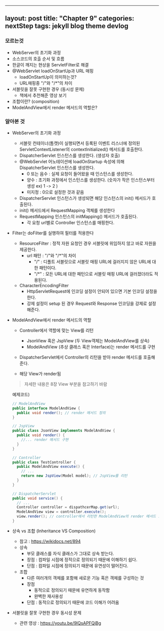 
---
layout: post
title:  "Chapter 9"
categories: nextStep
tags: jekyll blog theme devlog
---

### 모르는것

-  WebServer의 초기화 과정
-  소스코드의 호출 순서 및 흐름
-  한글이 깨지는 현상을 ServletFilter로 해결
-  @WebServlet loadOnStartUp과 URL 매핑
   -  loadOnStartUp이 의미하는것?
   -  URL매핑중 "/"와 "/*"의 차이
-  서블릿을 잘못 구현한 경우 (동시성 문제)
   -  책에서 추천해준 영상 보기
-  조합이란? (composition)
-  ModelAndView에서 render 메서드의 역할은?





### 알아본 것



-  WebServer의 초기화 과정
   -  서블릿 컨테이너(톰캣)이 실행되면서 등록된 이벤트 리스너에 정의된 ServletContextListener의 contextInitialized() 메서드를 호출한다.
   -  DispatcherServlet 인스턴스를 생성한다. (생성자 호출)
   -  @WebServlet 어노테이션에 loadOnStartup 속성에 의해 DispatcherServlet 인스턴스를 생성한다.
      -  0 또는 음수 : 실제 요청이 들어왔을 때 인스턴스를 생성한다.
      -  양수 : 초기화 과정에서 인스턴스를 생성한다. (숫자가 작은 인스턴스부터 생성 ex) 1 -> 2 )
      -  미지정 : 0으로 설정한 것과 같음
   -  DispatcherServlet 인스턴스가 생성되면 해당 인스턴스의 init() 메서드가 호출된다.
   -  init() 메서드에서 RequestMapping 객체를 생성한다
   -  RequestMapping 인스턴스의 initMapping() 메서드가 호출된다.
      -  각 요청 url별로 Controller 인스턴스를 매핑한다.



-  Filter는 doFilter를 실행하여 필터를 적용한다
   -  ResourceFilter : 정적 자원 요청인 경우 서블릿에 위임하지 않고 바로 자원을 제공한다.
      -  url 패턴 : "/"와 "/*"의 차이
         -  "/" : 디폴트 서블릿으로 서블릿 매핑 URL에 걸러지지 않은 URL에 대한 패턴이다.
         -  "/*" : 모든 URL에 대한 패턴으로 서블릿 매핑 URL에 걸러졌더라도 적용된다.
   -  CharacterEncodingFilter
      -  HttpServletRequest에 인코딩 설정이 안되어 있으면 기본 인코딩 설정을 한다.
      -  강제 설정이 setup 된 경우 Request와 Response 인코딩을 강제로 설정해준다.



-  ModelAndView에서 render 메서드의 역할

   -  Controller에서 역할에 맞는 View를 리턴

      -  JsonView 혹은 JspView (두 View객체는 ModelAndView를 상속)
      -  ModelAndView (추상 클래스 혹은 Interface)는 render 메서드를 구현

   -  DispatcherServlet에서 Controller의 리턴을 받아 render 메서드를 호출해준다.

   -  해당 View가 render됨

   >  자세한 내용은 8장 View 부분을 참고하기 바람

   예제코드) 

   ```java
   // ModelAndView
   public interface ModelAndView {
     public void render(); // render 메서드 정의
   }

   // JspView
   public class JsonView implements ModelAndView {
     public void render() {
       //... render 메서드 구현
     }
   }

   // Controller
   public class TestController {
     public ModelAndView execute() {
       // ...
       return new JspView(Model model); // JspView를 리턴
     }
   }

   // DispatcherServlet
   public void service() {
     // ...
     Controller controller = dispathcerMap.get(url);
     ModelAndView view = controller.execute();
     view.render(); // controller에서 리턴한 ModelAndView의 render 메서드 호출
   }
   ```




-  상속 vs 조합 (Inheritance VS Composition)
   -  참고 : https://wikidocs.net/894
   -  상속
      -  부모 클래스를 자식 클래스가 그대로 상속 받는다.
      -  장점 : 컴파일 시점에 정적으로 정의되기 때문에 이해하기 쉽다.
      -  단점 : 컴파일 시점에 정의되기 때문에 유연성이 떨어진다.
   -  조합
      -  다른 여러개의 객체를 포함해 새로운 기능 혹은 객체를 구성하는 것
      -  장점
         -  동적으로 정의되기 때문에 유연하게 동작함
         -  완벽한 재사용성
      -  단점 : 동적으로 정의되기 때문에 코드 이해가 어려움



-  서블릿을 잘못 구현한 경우 동시성 문제
   -  관련 영상 : https://youtu.be/9lQsAPFQjBg









